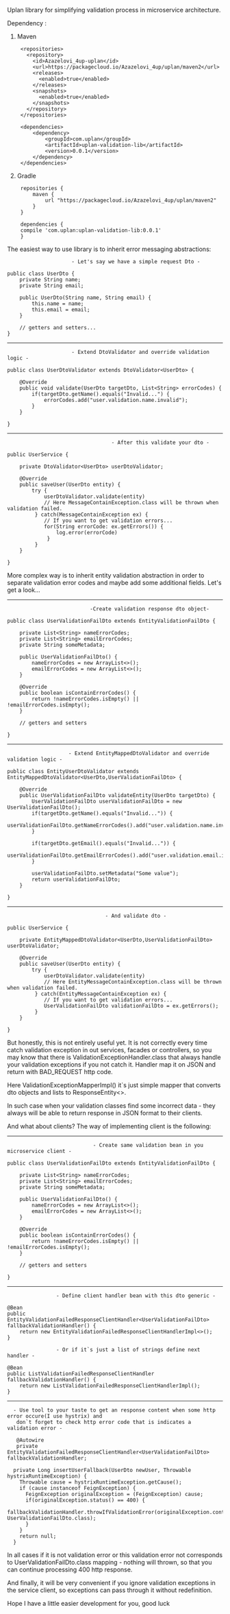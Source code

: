 
Uplan library for simplifying validation process in microservice architecture.

Dependency :

1) Maven 
        
        <repositories>
          <repository>
            <id>Azazelovi_4up-uplan</id>
            <url>https://packagecloud.io/Azazelovi_4up/uplan/maven2</url>
            <releases>
              <enabled>true</enabled>
            </releases>
            <snapshots>
              <enabled>true</enabled>
            </snapshots>
          </repository>
        </repositories>
        
        <dependencies>
            <dependency>
                <groupId>com.uplan</groupId>
                <artifactId>uplan-validation-lib</artifactId>
                <version>0.0.1</version>
            </dependency>
        </dependencies>
        
        
2) Gradle 

        repositories {
            maven {
                url "https://packagecloud.io/Azazelovi_4up/uplan/maven2"
            }
        }
        
        dependencies {
        compile 'com.uplan:uplan-validation-lib:0.0.1'
        }


The easiest way to use library is to inherit error messaging abstractions:

                         - Let's say we have a simple request Dto -
                         
    public class UserDto {
        private String name;
        private String email;
        
        public UserDto(String name, String email) {
            this.name = name;
            this.email = email;
        }
        
        // getters and setters...
    }
____________________________________________________________________________________________________
                         - Extend DtoValidator and override validation logic -

    public class UserDtoValidator extends DtoValidator<UserDto> {
    
        @Override
        public void validate(UserDto targetDto, List<String> errorCodes) {
            if(targetDto.getName().equals("Invalid...") {
                errorCodes.add("user.validation.name.invalid");
            }
        }
    
    }
    
____________________________________________________________________________________________________
                                      - After this validate your dto -
    
    public UserService {
    
        private DtoValidator<UserDto> userDtoValidator;
    
        @Override
        public saveUser(UserDto entity) {
            try {
                userDtoValidator.validate(entity)
                // Here MessageContainException.class will be thrown when validation failed.
             } catch(MessageContainException ex) {
                // If you want to get validation errors...
                for(String errorCode: ex.getErrors()) {
                    log.error(errorCode)
                 }
             }
        }
    
    }
    
    
More complex way is to inherit entity validation abstraction in order to separate validation error codes
and maybe add some additional fields. Let's get a look...

____________________________________________________________________________________________________
                               -Create validation response dto object-
                               
    public class UserValidationFailDto extends EntityValidationFailDto {
    
        private List<String> nameErrorCodes;
        private List<String> emailErrorCodes;
        private String someMetadata;
        
        public UserValidationFailDto() {
            nameErrorCodes = new ArrayList<>();
            emailErrorCodes = new ArrayList<>();
        }
        
        @Override
        public boolean isContainErrorCodes() {
            return !nameErrorCodes.isEmpty() || !emailErrorCodes.isEmpty();
        }
        
        // getters and setters
    
    }

____________________________________________________________________________________________________
                        - Extend EntityMappedDtoValidator and override validation logic -

    public class EntityUserDtoValidator extends EntityMappedDtoValidator<UserDto,UserValidationFailDto> {
    
        @Override
        public UserValidationFailDto validateEntity(UserDto targetDto) {
            UserValidationFailDto userValidationFailDto = new UserValidationFailDto();
            if(targetDto.getName().equals("Invalid...")) {
                userValidationFailDto.getNameErrorCodes().add("user.validation.name.invalid");
            }
            
            if(targetDto.getEmail().equals("Invalid...")) {
                userValidationFailDto.getEmailErrorCodes().add("user.validation.email.invalid");
            }
            
            userValidationFailDto.setMetadata("Some value");
            return userValidationFailDto;
        }
    
    }
____________________________________________________________________________________________________
                                    - And validate dto -
        
    public UserService {
    
        private EntityMappedDtoValidator<UserDto,UserValidationFailDto> userDtoValidator;
    
        @Override
        public saveUser(UserDto entity) {
            try {
                userDtoValidator.validate(entity)
                // Here EntityMessageContainException.class will be thrown when validation failed.
             } catch(EntityMessageContainException ex) {
                // If you want to get validation errors...
                UserValidationFailDto validationFailDto = ex.getErrors();
             }
        }
    
    }
    
But honestly, this is not entirely useful yet. It is not correctly every time catch validation exception in out 
services, facades or controllers, so you may know that there is ValidationExceptionHandler.class that always 
handle your validation exceptions if you not catch it. Handler map it on JSON and return with BAD_REQUEST http code.
    
Here ValidationExceptionMapperImpl() it`s just simple mapper that converts dto objects and lists to ResponseEntity<>.

In such case when your validation classes find some incorrect data - they always will be able to return 
response in JSON format to their clients.

And what about clients? The way of implementing client is the following:
____________________________________________________________________________________________________
                                - Create same validation bean in you microservice client -
                                
    public class UserValidationFailDto extends EntityValidationFailDto {
    
        private List<String> nameErrorCodes;
        private List<String> emailErrorCodes;
        private String someMetadata;
        
        public UserValidationFailDto() {
            nameErrorCodes = new ArrayList<>();
            emailErrorCodes = new ArrayList<>();
        }
        
        @Override
        public boolean isContainErrorCodes() {
            return !nameErrorCodes.isEmpty() || !emailErrorCodes.isEmpty();
        }
        
        // getters and setters
    
    }

____________________________________________________________________________________________________
                    - Define client handler bean with this dto generic -

    @Bean
    public EntityValidationFailedResponseClientHandler<UserValidationFailDto> fallbackValidationHandler() {
        return new EntityValidationFailedResponseClientHandlerImpl<>();
    }

                    - Or if it`s just a list of strings define next handler - 

    @Bean
    public ListValidationFailedResponseClientHandler fallbackValidationHandler() {
        return new ListValidationFailedResponseClientHandlerImpl();
    }
    
____________________________________________________________________________________________________
      - Use tool to your taste to get an response content when some http error occure(I use hystrix) and
       don`t forget to check http error code that is indicates a validation error - 
       
       @Autowire
       private EntityValidationFailedResponseClientHandler<UserValidationFailDto> fallbackValidationHandler;
    
      private Long insertUserFallback(UserDto newUser, Throwable hystrixRuntimeException) {
        Throwable cause = hystrixRuntimeException.getCause();
        if (cause instanceof FeignException) {
          FeignException originalException = (FeignException) cause;
          if(originalException.status() == 400) {
            fallbackValidationHandler.throwIfValidationError(originalException.contentUTF8(), UserValidationFailDto.class);
          }
        }
        return null;
      }

In all cases if it is not validation error or this validation error not corresponds to UserValidationFailDto.class
mapping - nothing will thrown, so that you can continue processing 400 http response.

And finally, it will be very convenient if you ignore validation exceptions
in the service client, so exceptions can pass through it without redefinition.

     
Hope I have a little easier development for you, good luck

